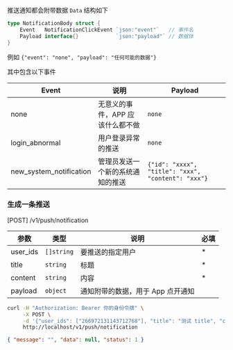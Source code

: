 推送通知都会附带数据 `Data` 结构如下

```go
type NotificationBody struct {
	Event   NotificationClickEvent `json:"event"`   // 事件名
	Payload interface{}            `json:"payload"` // 数据体
}
```

例如 `{"event": "none", "payload": "任何可能的数据"}`

其中包含以下事件

| Event                   | 说明                             | Payload                                            |
| ----------------------- | -------------------------------- | -------------------------------------------------- |
| none                    | 无意义的事件，APP 应该什么都不做 | `none`                                             |
| login_abnormal          | 用户登录异常的推送               | `none`                                             |
| new_system_notification | 管理员发送一个新的系统通知的推送 | `{"id": "xxxx", "title": "xxx", "content": "xxx"}` |

### 生成一条推送

[POST] /v1/push/notification

| 参数     | 类型       | 说明                              | 必填 |
| -------- | ---------- | --------------------------------- | ---- |
| user_ids | `[]string` | 要推送的指定用户                  | \*   |
| title    | `string`   | 标题                              | \*   |
| content  | `string`   | 内容                              | \*   |
| payload  | `object`   | 通知附带的数据，用于 App 点开通知 |      |

```bash
curl -H "Authorization: Bearer 你的身份令牌" \
     -X POST \
     -d '{"user_ids": ["266972131143712768"], "title": "测试 title", "content": "测试 content"}' \
     http://localhost/v1/push/notification
```

```json
{ "message": "", "data": null, "status": 1 }
```
